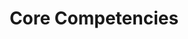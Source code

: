 ---
title: "Core Competencies"
menu:
  sidebar:
    name: Core Competencies
    identifier: core-competencies
    parent: management-blogs
    weight: 20
---